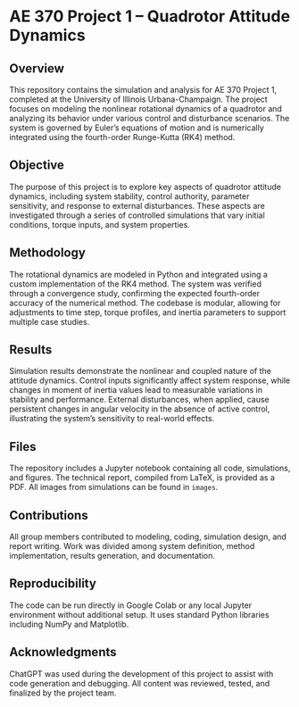 # AE 370 Project 1 – Quadrotor Attitude Dynamics

## Overview

This repository contains the simulation and analysis for AE 370 Project 1, completed at the University of Illinois Urbana-Champaign. The project focuses on modeling the nonlinear rotational dynamics of a quadrotor and analyzing its behavior under various control and disturbance scenarios. The system is governed by Euler’s equations of motion and is numerically integrated using the fourth-order Runge-Kutta (RK4) method.

## Objective

The purpose of this project is to explore key aspects of quadrotor attitude dynamics, including system stability, control authority, parameter sensitivity, and response to external disturbances. These aspects are investigated through a series of controlled simulations that vary initial conditions, torque inputs, and system properties.

## Methodology

The rotational dynamics are modeled in Python and integrated using a custom implementation of the RK4 method. The system was verified through a convergence study, confirming the expected fourth-order accuracy of the numerical method. The codebase is modular, allowing for adjustments to time step, torque profiles, and inertia parameters to support multiple case studies.

## Results

Simulation results demonstrate the nonlinear and coupled nature of the attitude dynamics. Control inputs significantly affect system response, while changes in moment of inertia values lead to measurable variations in stability and performance. External disturbances, when applied, cause persistent changes in angular velocity in the absence of active control, illustrating the system’s sensitivity to real-world effects.

## Files

The repository includes a Jupyter notebook containing all code, simulations, and figures. The technical report, compiled from LaTeX, is provided as a PDF. All images from simulations can be found in `images`.

## Contributions

All group members contributed to modeling, coding, simulation design, and report writing. Work was divided among system definition, method implementation, results generation, and documentation.

## Reproducibility

The code can be run directly in Google Colab or any local Jupyter environment without additional setup. It uses standard Python libraries including NumPy and Matplotlib.

## Acknowledgments

ChatGPT was used during the development of this project to assist with code generation and debugging. All content was reviewed, tested, and finalized by the project team.
